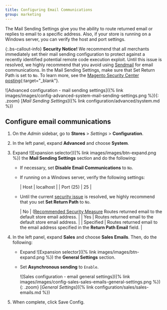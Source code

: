 ```yaml
---
title: Configuring Email Communications
group: marketing
---
```


The Mail Sending Settings give you the ability to route returned email or replies to email to a specific address. Also, if your store is running on a Windows server, you can verify the host and port settings.

{:.bs-callout-info}
**Security Notice!** We recommend that all merchants immediately set their mail sending configuration to protect against a recently identified potential remote code execution exploit. Until this issue is resolved, we highly recommend that you avoid using [Sendmail][1] for email communications. In the Mail Sending Settings, make sure that Set Return Path is set to `No`. To learn more, see the [Magento Security Center posting][2]{:target="_blank"}.

![Advanced configuration - mail sending settings]({% link images/images/config-advanced-system-mail-sending-settings.png %}){: .zoom}
[_Mail Sending Settings_]({% link configuration/advanced/system.md %})

## Configure email communications

1. On the _Admin_ sidebar, go to **Stores** > _Settings_ > **Configuration**.

1. In the left panel, expand **Advanced** and choose **System**.

1. Expand ![Expansion selector]({% link images/images/btn-expand.png %}) the **Mail Sending Settings** section and do the following:

    - If necessary, set **Disable Email Communications** to `No`.

    - If running on a Windows server, verify the following settings:

        | Host | localhost |
        | Port (25) | 25 |

    - Until the current [security issue][2] is resolved, we highly recommend that you set **Set Return Path** to `No`.

        | No | ([Recommended Security Measure][2] Routes returned email to the default store email address. |
        | Yes | Routes returned email to the default store email address. |
        | Specified | Routes returned email to the email address specified in the **Return Path Email** field. |

1. In the left panel, expand **Sales** and choose **Sales Emails**. Then, do the following:

    - Expand ![Expansion selector]({% link images/images/btn-expand.png %}) the **General Settings** section.

    - Set **Asynchronous sending** to `Enable`.

        ![Sales configuration - email general settings]({% link images/images/config-sales-sales-emails-general-settings.png %}){: .zoom}
        [_General Settings_]({% link configuration/sales/sales-emails.md %})

1. When complete, click <span class="btn">Save Config</span>.

[1]: https://en.wikipedia.org/wiki/Sendmail
[2]: https://magento.com/security/news/new-zend-framework-1-security-vulnerability

